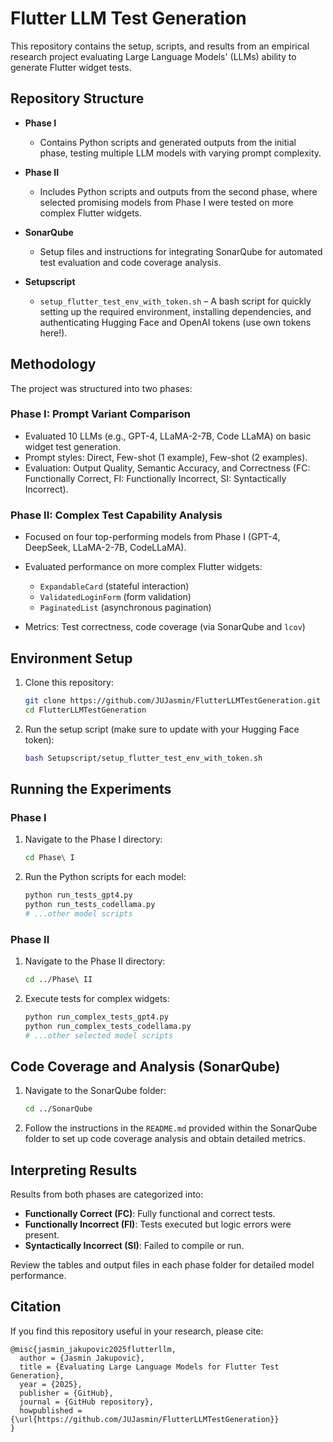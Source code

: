 # Flutter LLM Test Generation

This repository contains the setup, scripts, and results from an empirical research project evaluating Large Language Models' (LLMs) ability to generate Flutter widget tests.

## Repository Structure

* **Phase I**

  * Contains Python scripts and generated outputs from the initial phase, testing multiple LLM models with varying prompt complexity.

* **Phase II**

  * Includes Python scripts and outputs from the second phase, where selected promising models from Phase I were tested on more complex Flutter widgets.

* **SonarQube**

  * Setup files and instructions for integrating SonarQube for automated test evaluation and code coverage analysis.

* **Setupscript**

  * `setup_flutter_test_env_with_token.sh` – A bash script for quickly setting up the required environment, installing dependencies, and authenticating Hugging Face and OpenAI tokens (use own tokens here!).

## Methodology

The project was structured into two phases:

### Phase I: Prompt Variant Comparison

* Evaluated 10 LLMs (e.g., GPT-4, LLaMA-2-7B, Code LLaMA) on basic widget test generation.
* Prompt styles: Direct, Few-shot (1 example), Few-shot (2 examples).
* Evaluation: Output Quality, Semantic Accuracy, and Correctness (FC: Functionally Correct, FI: Functionally Incorrect, SI: Syntactically Incorrect).

### Phase II: Complex Test Capability Analysis

* Focused on four top-performing models from Phase I (GPT-4, DeepSeek, LLaMA-2-7B, CodeLLaMA).

* Evaluated performance on more complex Flutter widgets:

  * `ExpandableCard` (stateful interaction)
  * `ValidatedLoginForm` (form validation)
  * `PaginatedList` (asynchronous pagination)

* Metrics: Test correctness, code coverage (via SonarQube and `lcov`)

## Environment Setup

1. Clone this repository:

   ```bash
   git clone https://github.com/JUJasmin/FlutterLLMTestGeneration.git
   cd FlutterLLMTestGeneration
   ```

2. Run the setup script (make sure to update with your Hugging Face token):

   ```bash
   bash Setupscript/setup_flutter_test_env_with_token.sh
   ```

## Running the Experiments

### Phase I

1. Navigate to the Phase I directory:

   ```bash
   cd Phase\ I
   ```

2. Run the Python scripts for each model:

   ```bash
   python run_tests_gpt4.py
   python run_tests_codellama.py
   # ...other model scripts
   ```

### Phase II

1. Navigate to the Phase II directory:

   ```bash
   cd ../Phase\ II
   ```

2. Execute tests for complex widgets:

   ```bash
   python run_complex_tests_gpt4.py
   python run_complex_tests_codellama.py
   # ...other selected model scripts
   ```

## Code Coverage and Analysis (SonarQube)

1. Navigate to the SonarQube folder:

   ```bash
   cd ../SonarQube
   ```

2. Follow the instructions in the `README.md` provided within the SonarQube folder to set up code coverage analysis and obtain detailed metrics.

## Interpreting Results

Results from both phases are categorized into:

* **Functionally Correct (FC)**: Fully functional and correct tests.
* **Functionally Incorrect (FI)**: Tests executed but logic errors were present.
* **Syntactically Incorrect (SI)**: Failed to compile or run.

Review the tables and output files in each phase folder for detailed model performance.

## Citation

If you find this repository useful in your research, please cite:

```
@misc{jasmin_jakupovic2025flutterllm,
  author = {Jasmin Jakupovic},
  title = {Evaluating Large Language Models for Flutter Test Generation},
  year = {2025},
  publisher = {GitHub},
  journal = {GitHub repository},
  howpublished = {\url{https://github.com/JUJasmin/FlutterLLMTestGeneration}}
}
```
